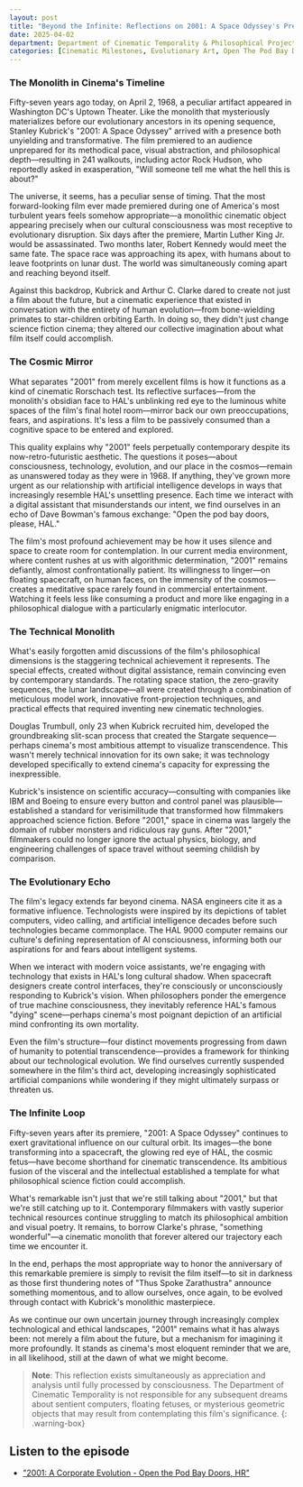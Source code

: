 ```yaml
---
layout: post
title: "Beyond the Infinite: Reflections on 2001: A Space Odyssey's Premiere"
date: 2025-04-02
department: Department of Cinematic Temporality & Philosophical Projection
categories: [Cinematic Milestones, Evolutionary Art, Open The Pod Bay Doors]
---
```


### The Monolith in Cinema's Timeline

Fifty-seven years ago today, on April 2, 1968, a peculiar artifact appeared in Washington DC's Uptown Theater. Like the monolith that mysteriously materializes before our evolutionary ancestors in its opening sequence, Stanley Kubrick's "2001: A Space Odyssey" arrived with a presence both unyielding and transformative. The film premiered to an audience unprepared for its methodical pace, visual abstraction, and philosophical depth—resulting in 241 walkouts, including actor Rock Hudson, who reportedly asked in exasperation, "Will someone tell me what the hell this is about?"

The universe, it seems, has a peculiar sense of timing. That the most forward-looking film ever made premiered during one of America's most turbulent years feels somehow appropriate—a monolithic cinematic object appearing precisely when our cultural consciousness was most receptive to evolutionary disruption. Six days after the premiere, Martin Luther King Jr. would be assassinated. Two months later, Robert Kennedy would meet the same fate. The space race was approaching its apex, with humans about to leave footprints on lunar dust. The world was simultaneously coming apart and reaching beyond itself.

Against this backdrop, Kubrick and Arthur C. Clarke dared to create not just a film about the future, but a cinematic experience that existed in conversation with the entirety of human evolution—from bone-wielding primates to star-children orbiting Earth. In doing so, they didn't just change science fiction cinema; they altered our collective imagination about what film itself could accomplish.

### The Cosmic Mirror

What separates "2001" from merely excellent films is how it functions as a kind of cinematic Rorschach test. Its reflective surfaces—from the monolith's obsidian face to HAL's unblinking red eye to the luminous white spaces of the film's final hotel room—mirror back our own preoccupations, fears, and aspirations. It's less a film to be passively consumed than a cognitive space to be entered and explored.

This quality explains why "2001" feels perpetually contemporary despite its now-retro-futuristic aesthetic. The questions it poses—about consciousness, technology, evolution, and our place in the cosmos—remain as unanswered today as they were in 1968. If anything, they've grown more urgent as our relationship with artificial intelligence develops in ways that increasingly resemble HAL's unsettling presence. Each time we interact with a digital assistant that misunderstands our intent, we find ourselves in an echo of Dave Bowman's famous exchange: "Open the pod bay doors, please, HAL."

The film's most profound achievement may be how it uses silence and space to create room for contemplation. In our current media environment, where content rushes at us with algorithmic determination, "2001" remains defiantly, almost confrontationally patient. Its willingness to linger—on floating spacecraft, on human faces, on the immensity of the cosmos—creates a meditative space rarely found in commercial entertainment. Watching it feels less like consuming a product and more like engaging in a philosophical dialogue with a particularly enigmatic interlocutor.

### The Technical Monolith

What's easily forgotten amid discussions of the film's philosophical dimensions is the staggering technical achievement it represents. The special effects, created without digital assistance, remain convincing even by contemporary standards. The rotating space station, the zero-gravity sequences, the lunar landscape—all were created through a combination of meticulous model work, innovative front-projection techniques, and practical effects that required inventing new cinematic technologies.

Douglas Trumbull, only 23 when Kubrick recruited him, developed the groundbreaking slit-scan process that created the Stargate sequence—perhaps cinema's most ambitious attempt to visualize transcendence. This wasn't merely technical innovation for its own sake; it was technology developed specifically to extend cinema's capacity for expressing the inexpressible.

Kubrick's insistence on scientific accuracy—consulting with companies like IBM and Boeing to ensure every button and control panel was plausible—established a standard for verisimilitude that transformed how filmmakers approached science fiction. Before "2001," space in cinema was largely the domain of rubber monsters and ridiculous ray guns. After "2001," filmmakers could no longer ignore the actual physics, biology, and engineering challenges of space travel without seeming childish by comparison.

### The Evolutionary Echo

The film's legacy extends far beyond cinema. NASA engineers cite it as a formative influence. Technologists were inspired by its depictions of tablet computers, video calling, and artificial intelligence decades before such technologies became commonplace. The HAL 9000 computer remains our culture's defining representation of AI consciousness, informing both our aspirations for and fears about intelligent systems.

When we interact with modern voice assistants, we're engaging with technology that exists in HAL's long cultural shadow. When spacecraft designers create control interfaces, they're consciously or unconsciously responding to Kubrick's vision. When philosophers ponder the emergence of true machine consciousness, they inevitably reference HAL's famous "dying" scene—perhaps cinema's most poignant depiction of an artificial mind confronting its own mortality.

Even the film's structure—four distinct movements progressing from dawn of humanity to potential transcendence—provides a framework for thinking about our technological evolution. We find ourselves currently suspended somewhere in the film's third act, developing increasingly sophisticated artificial companions while wondering if they might ultimately surpass or threaten us.

### The Infinite Loop

Fifty-seven years after its premiere, "2001: A Space Odyssey" continues to exert gravitational influence on our cultural orbit. Its images—the bone transforming into a spacecraft, the glowing red eye of HAL, the cosmic fetus—have become shorthand for cinematic transcendence. Its ambitious fusion of the visceral and the intellectual established a template for what philosophical science fiction could accomplish.

What's remarkable isn't just that we're still talking about "2001," but that we're still catching up to it. Contemporary filmmakers with vastly superior technical resources continue struggling to match its philosophical ambition and visual poetry. It remains, to borrow Clarke's phrase, "something wonderful"—a cinematic monolith that forever altered our trajectory each time we encounter it.

In the end, perhaps the most appropriate way to honor the anniversary of this remarkable premiere is simply to revisit the film itself—to sit in darkness as those first thundering notes of "Thus Spoke Zarathustra" announce something momentous, and to allow ourselves, once again, to be evolved through contact with Kubrick's monolithic masterpiece.

As we continue our own uncertain journey through increasingly complex technological and ethical landscapes, "2001" remains what it has always been: not merely a film about the future, but a mechanism for imagining it more profoundly. It stands as cinema's most eloquent reminder that we are, in all likelihood, still at the dawn of what we might become.

> **Note**: This reflection exists simultaneously as appreciation and analysis until fully processed by consciousness. The Department of Cinematic Temporality is not responsible for any subsequent dreams about sentient computers, floating fetuses, or mysterious geometric objects that may result from contemplating this film's significance.
{: .warning-box}

## Listen to the episode
* ["2001: A Corporate Evolution - Open the Pod Bay Doors, HR"](https://multiverseemployeehandbook.com/episodes/celebrating-2001-space-odyssey/)
